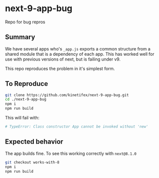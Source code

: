 # next-9-app-bug
Repo for bug repros

## Summary

We have several apps who's `_app.js` exports a common structure from a
shared module that is a dependency of each app. This has worked well for use
with previous versions of next, but is failing under v9.

This repo reproduces the problem in it's simplest form.

## To Reproduce

```bash
git clone https://github.com/kinetifex/next-9-app-bug.git
cd ./next-9-app-bug
npm i
npm run build
```

This will fail with:

```bash
# TypeError: Class constructor App cannot be invoked without 'new'
```

## Expected behavior

The app builds fine.
To see this working correctly with `next@8.1.0`

```bash
git checkout works-with-8
npm i
npm run build
```

